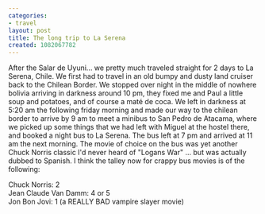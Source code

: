 ```yaml
---
categories:
- travel
layout: post
title: The long trip to La Serena
created: 1082067782
---
```

After the Salar de Uyuni... we pretty much traveled straight for 2 days to La Serena, Chile.   We first had to travel in an old bumpy and dusty land cruiser back to the Chilean Border. We stopped over night in the middle of nowhere bolivia arriving in darkness around 10 pm, they fixed me and Paul a little soup and potatoes, and of course a maté de coca. We left in darkness at 5:20 am the following friday morning and made our way to the chilean border to arrive by 9 am to meet a minibus to San Pedro de Atacama, where we picked up some things that we had left with Miguel at the hostel there, and booked a night bus to La Serena. The bus left at 7 pm and arrived at 11 am the next morning. The movie of choice on the bus was yet another Chuck Norris classic I'd never heard of "Logans War" ... but was actually dubbed to Spanish.   I think the talley now for crappy bus movies is of the following:   

Chuck Norris:  2<br />Jean Claude Van Damm: 4 or 5<br />Jon Bon Jovi: 1 (a REALLY BAD vampire slayer movie)   

